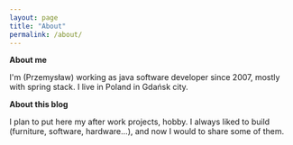 ```yaml
---
layout: page
title: "About"
permalink: /about/
---
```


**About me**

I'm (Przemysław) working as java software developer since 2007, mostly with spring stack. I live in Poland in Gdańsk city.       

**About this blog**

I plan to put here my after work projects, hobby.
I always liked to build (furniture, software, hardware...), and now I would to share some of them.